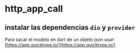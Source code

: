 # http_app_call

## instalar las dependencias ``` dio ``` y ``` provider ```
Para sacar el modelo en dart de un objeto json usar:
[https://app.quicktype.io/](https://app.quicktype.io/)
